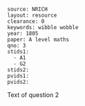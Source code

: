 ````
source: NRICH
layout: resource
clearance: 0
keywords: wibble wobble
year: 1805
paper: A level maths
qno: 3
stids1: 
  - A1
  - G2
stids2:
pvids1:
pvids2:
````

Text of question 2
